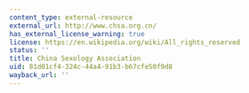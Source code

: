 ```yaml
---
content_type: external-resource
external_url: http://www.chsa.org.cn/
has_external_license_warning: true
license: https://en.wikipedia.org/wiki/All_rights_reserved
status: ''
title: China Sexology Association
uid: 81d01cf4-324c-44a4-91b3-b67cfe50f9d8
wayback_url: ''
---
```

